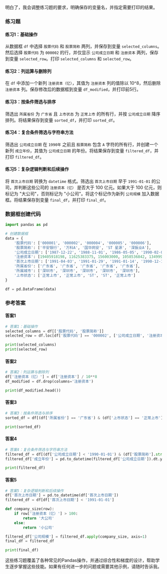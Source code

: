 明白了，我会调整练习题的要求，明确保存的变量名，并指定需要打印的结果。

### 练习题

#### 练习1：基础操作
从数据框 `df` 中选择 `股票代码` 和 `股票简称` 两列，并保存到变量 `selected_columns`。然后选择 `股票代码` 为 `000002` 的行，并仅显示 `公司成立日期` 和 `注册资本` 两列，保存到变量 `selected_row`。打印 `selected_columns` 和 `selected_row`。

#### 练习2：列运算与删除列
在 `df` 中添加一个新列 `注册资本（亿）`，其值为 `注册资本` 列的值除以 10^8，然后删除 `注册资本` 列。保存修改后的数据框到变量 `df_modified`，并打印前5行。

#### 练习3：按条件筛选与排序
筛选出 `所属省份` 为 `广东省` 且 `上市状态` 为 `正常上市` 的所有行，并按 `公司成立日期` 降序排列。将结果保存到变量 `sorted_df`，并打印 `sorted_df`。

#### 练习4：复合条件筛选与字符串方法
筛选出 `公司成立日期` 在 `1990年` 之前且 `股票简称` 包含 `A` 字符的所有行，并创建一个新列 `成立年份`，其值为 `公司成立日期` 的年份。将结果保存到变量 `filtered_df`，并打印 `filtered_df`。

#### 练习5：复杂逻辑判断和后续操作
将 `首次上市日期` 转换为 `datetime` 格式。筛选出 `首次上市日期` 早于 `1991-01-01` 的公司，并判断这些公司的 `注册资本（亿）` 是否大于 100 亿元。如果大于 100 亿元，则标记为 "大公司"，否则标记为 "小公司"。将这个标记作为新列 `公司规模` 加入数据框。将结果保存到变量 `final_df`，并打印 `final_df`。

### 数据框创建代码

```python
import pandas as pd

# 创建数据框
data = {
    '股票代码': ['000001', '000002', '000004', '000005', '000006'],
    '股票简称': ['平安银行', '万科A', '国华网安', 'ST 星源', '深振业A'],
    '公司成立日期': ['1987-12-22', '1988-11-01', '1986-05-05', '1990-02-01', '1989-04-07'],
    '注册资本': [19405918198, 11625383375, 156003000, 1058536842, 1349995046],
    '首次上市日期': ['1991-04-03', '1991-01-29', '1991-01-14', '1990-12-10', '1992-04-27'],
    '所属省份': ['广东省', '广东省', '广东省', '广东省', '广东省'],
    '所属城市': ['深圳市', '深圳市', '深圳市', '深圳市', '深圳市'],
    '上市状态': ['正常上市', '正常上市', 'ST', 'ST', '正常上市']
}

df = pd.DataFrame(data)
```

### 参考答案

#### 答案1
```python
# 答案1：基础操作
selected_columns = df[['股票代码', '股票简称']]
selected_row = df.loc[df['股票代码'] == '000002', ['公司成立日期', '注册资本']]

print(selected_columns)
print(selected_row)
```

#### 答案2
```python
# 答案2：列运算与删除列
df['注册资本（亿）'] = df['注册资本'] / 10**8
df_modified = df.drop(columns='注册资本')

print(df_modified.head())
```

#### 答案3
```python
# 答案3：按条件筛选与排序
sorted_df = df[(df['所属省份'] == '广东省') & (df['上市状态'] == '正常上市')].sort_values(by='公司成立日期', ascending=False)

print(sorted_df)
```

#### 答案4
```python
# 答案4：复合条件筛选与字符串方法
filtered_df = df[(df['公司成立日期'] < '1990-01-01') & (df['股票简称'].str.contains('A'))]
filtered_df['成立年份'] = pd.to_datetime(filtered_df['公司成立日期']).dt.year

print(filtered_df)
```

#### 答案5
```python
# 答案5：复杂逻辑判断和后续操作
df['首次上市日期'] = pd.to_datetime(df['首次上市日期'])
filtered_df = df[df['首次上市日期'] < '1991-01-01']

def company_size(row):
    if row['注册资本（亿）'] > 100:
        return '大公司'
    else:
        return '小公司'

filtered_df['公司规模'] = filtered_df.apply(company_size, axis=1)
final_df = filtered_df

print(final_df)
```

这些练习题覆盖了各种常见的Pandas操作，并通过综合性和梯度的设计，帮助学生逐步掌握这些技能。如果有任何进一步的问题或需要其他示例，请随时告诉我。